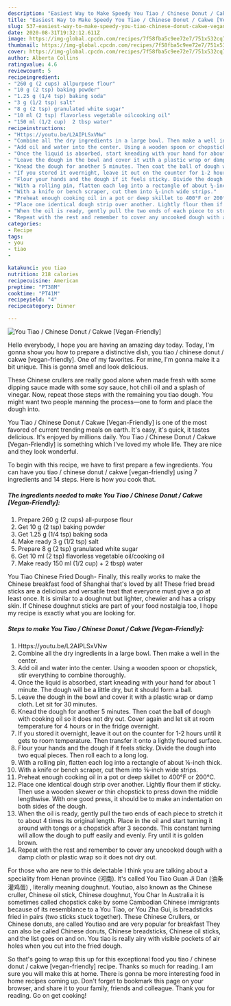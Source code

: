 ```yaml
---
description: "Easiest Way to Make Speedy You Tiao / Chinese Donut / Cakwe [Vegan-Friendly]"
title: "Easiest Way to Make Speedy You Tiao / Chinese Donut / Cakwe [Vegan-Friendly]"
slug: 537-easiest-way-to-make-speedy-you-tiao-chinese-donut-cakwe-vegan-friendly
date: 2020-08-31T19:32:12.611Z
image: https://img-global.cpcdn.com/recipes/7f58fba5c9ee72e7/751x532cq70/you-tiao-chinese-donut-cakwe-vegan-friendly-recipe-main-photo.jpg
thumbnail: https://img-global.cpcdn.com/recipes/7f58fba5c9ee72e7/751x532cq70/you-tiao-chinese-donut-cakwe-vegan-friendly-recipe-main-photo.jpg
cover: https://img-global.cpcdn.com/recipes/7f58fba5c9ee72e7/751x532cq70/you-tiao-chinese-donut-cakwe-vegan-friendly-recipe-main-photo.jpg
author: Alberta Collins
ratingvalue: 4.6
reviewcount: 5
recipeingredient:
- "260 g (2 cups) allpurpose flour"
- "10 g (2 tsp) baking powder"
- "1.25 g (1/4 tsp) baking soda"
- "3 g (1/2 tsp) salt"
- "8 g (2 tsp) granulated white sugar"
- "10 ml (2 tsp) flavorless vegetable oilcooking oil"
- "150 ml (1/2 cup)  2 tbsp water"
recipeinstructions:
- "Https://youtu.be/L2AIPLSxVNw"
- "Combine all the dry ingredients in a large bowl. Then make a well in the center."
- "Add oil and water into the center. Using a wooden spoon or chopstick, stir everything to combine thoroughly."
- "Once the liquid is absorbed, start kneading with your hand for about 1 minute. The dough will be a little dry, but it should form a ball."
- "Leave the dough in the bowl and cover it with a plastic wrap or damp cloth. Let sit for 30 minutes."
- "Knead the dough for another 5 minutes. Then coat the ball of dough with cooking oil so it does not dry out. Cover again and let sit at room temperature for 4 hours or in the fridge overnight."
- "If you stored it overnight, leave it out on the counter for 1-2 hours until it gets to room temperature. Then transfer it onto a lightly floured surface."
- "Flour your hands and the dough if it feels sticky. Divide the dough into two equal pieces. Then roll each to a long log."
- "With a rolling pin, flatten each log into a rectangle of about ¼-inch thick."
- "With a knife or bench scraper, cut them into ¾-inch wide strips."
- "Preheat enough cooking oil in a pot or deep skillet to 400°F or 200°C."
- "Place one identical dough strip over another. Lightly flour them if sticky. Then use a wooden skewer or thin chopstick to press down the middle lengthwise. With one good press, it should be to make an indentation on both sides of the dough."
- "When the oil is ready, gently pull the two ends of each piece to stretch it to about 4 times its original length. Place in the oil and start turning it around with tongs or a chopstick after 3 seconds. This constant turning will allow the dough to puff easily and evenly. Fry until it is golden brown."
- "Repeat with the rest and remember to cover any uncooked dough with a damp cloth or plastic wrap so it does not dry out."
categories:
- Recipe
tags:
- you
- tiao
- 

katakunci: you tiao  
nutrition: 218 calories
recipecuisine: American
preptime: "PT38M"
cooktime: "PT41M"
recipeyield: "4"
recipecategory: Dinner

---
```



![You Tiao / Chinese Donut / Cakwe [Vegan-Friendly]](https://img-global.cpcdn.com/recipes/7f58fba5c9ee72e7/751x532cq70/you-tiao-chinese-donut-cakwe-vegan-friendly-recipe-main-photo.jpg)

Hello everybody, I hope you are having an amazing day today. Today, I'm gonna show you how to prepare a distinctive dish, you tiao / chinese donut / cakwe [vegan-friendly]. One of my favorites. For mine, I'm gonna make it a bit unique. This is gonna smell and look delicious.

These Chinese crullers are really good alone when made fresh with some dipping sauce made with some soy sauce, hot chili oil and a splash of vinegar. Now, repeat those steps with the remaining you tiao dough. You might want two people manning the process—one to form and place the dough into.

You Tiao / Chinese Donut / Cakwe [Vegan-Friendly] is one of the most favored of current trending meals on earth. It's easy, it's quick, it tastes delicious. It's enjoyed by millions daily. You Tiao / Chinese Donut / Cakwe [Vegan-Friendly] is something which I've loved my whole life. They are nice and they look wonderful.


To begin with this recipe, we have to first prepare a few ingredients. You can have you tiao / chinese donut / cakwe [vegan-friendly] using 7 ingredients and 14 steps. Here is how you cook that.

<!--inarticleads1-->

##### The ingredients needed to make You Tiao / Chinese Donut / Cakwe [Vegan-Friendly]:

1. Prepare 260 g (2 cups) all-purpose flour
1. Get 10 g (2 tsp) baking powder
1. Get 1.25 g (1/4 tsp) baking soda
1. Make ready 3 g (1/2 tsp) salt
1. Prepare 8 g (2 tsp) granulated white sugar
1. Get 10 ml (2 tsp) flavorless vegetable oil/cooking oil
1. Make ready 150 ml (1/2 cup) + 2 tbsp) water


You Tiao Chinese Fried Dough- Finally, this really works to make the Chinese breakfast food of Shanghai that&#39;s loved by all! These fried bread sticks are a delicious and versatile treat that everyone must give a go at least once. It is similar to a doughnut but lighter, chewier and has a crispy skin. If Chinese doughnut sticks are part of your food nostalgia too, I hope my recipe is exactly what you are looking for. 

<!--inarticleads2-->

##### Steps to make You Tiao / Chinese Donut / Cakwe [Vegan-Friendly]:

1. Https://youtu.be/L2AIPLSxVNw
1. Combine all the dry ingredients in a large bowl. Then make a well in the center.
1. Add oil and water into the center. Using a wooden spoon or chopstick, stir everything to combine thoroughly.
1. Once the liquid is absorbed, start kneading with your hand for about 1 minute. The dough will be a little dry, but it should form a ball.
1. Leave the dough in the bowl and cover it with a plastic wrap or damp cloth. Let sit for 30 minutes.
1. Knead the dough for another 5 minutes. Then coat the ball of dough with cooking oil so it does not dry out. Cover again and let sit at room temperature for 4 hours or in the fridge overnight.
1. If you stored it overnight, leave it out on the counter for 1-2 hours until it gets to room temperature. Then transfer it onto a lightly floured surface.
1. Flour your hands and the dough if it feels sticky. Divide the dough into two equal pieces. Then roll each to a long log.
1. With a rolling pin, flatten each log into a rectangle of about ¼-inch thick.
1. With a knife or bench scraper, cut them into ¾-inch wide strips.
1. Preheat enough cooking oil in a pot or deep skillet to 400°F or 200°C.
1. Place one identical dough strip over another. Lightly flour them if sticky. Then use a wooden skewer or thin chopstick to press down the middle lengthwise. With one good press, it should be to make an indentation on both sides of the dough.
1. When the oil is ready, gently pull the two ends of each piece to stretch it to about 4 times its original length. Place in the oil and start turning it around with tongs or a chopstick after 3 seconds. This constant turning will allow the dough to puff easily and evenly. Fry until it is golden brown.
1. Repeat with the rest and remember to cover any uncooked dough with a damp cloth or plastic wrap so it does not dry out.


For those who are new to this delectable I think you are talking about a speciality from Henan province (河南). It&#39;s called You Tiao Guan Ji Dan (油条灌鸡蛋) , literally meaning doughnut. Youtiao, also known as the Chinese cruller, Chinese oil stick, Chinese doughnut, You Char In Australia it is sometimes called chopstick cake by some Cambodian Chinese immigrants because of its resemblance to a You Tiao, or You Zha Gui, is breadsticks fried in pairs (two sticks stuck together). These Chinese Crullers, or Chinese donuts, are called Youtiao and are very popular for breakfast They can also be called Chinese donuts, Chinese breadsticks, Chinese oil sticks, and the list goes on and on. You tiao is really airy with visible pockets of air holes when you cut into the fried dough. 

So that's going to wrap this up for this exceptional food you tiao / chinese donut / cakwe [vegan-friendly] recipe. Thanks so much for reading. I am sure you will make this at home. There is gonna be more interesting food in home recipes coming up. Don't forget to bookmark this page on your browser, and share it to your family, friends and colleague. Thank you for reading. Go on get cooking!
